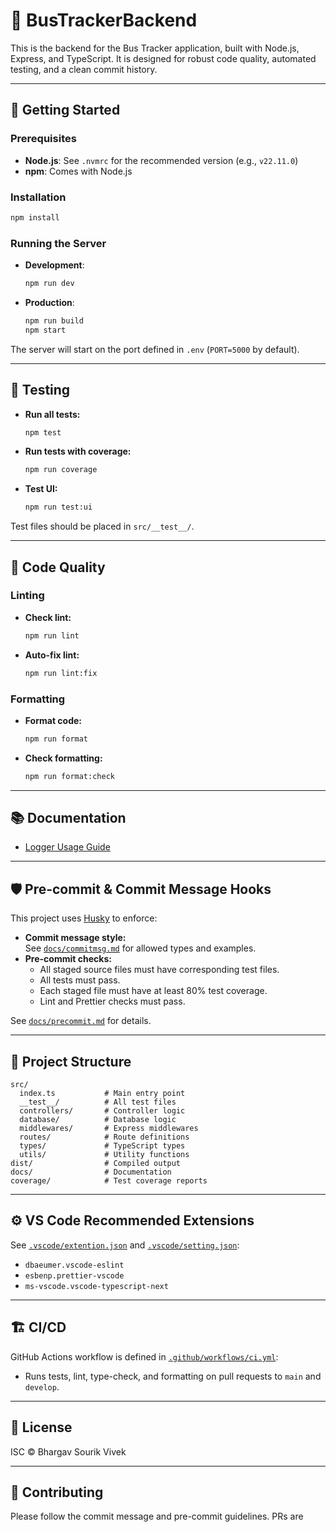 # 🚌 BusTrackerBackend

This is the backend for the Bus Tracker application, built with Node.js, Express, and TypeScript. It is designed for robust code quality, automated testing, and a clean commit history.

---

## 🚀 Getting Started

### Prerequisites

- **Node.js**: See `.nvmrc` for the recommended version (e.g., `v22.11.0`)
- **npm**: Comes with Node.js

### Installation

```sh
npm install
```

### Running the Server

- **Development**:
  ```sh
  npm run dev
  ```
- **Production**:
  ```sh
  npm run build
  npm start
  ```

The server will start on the port defined in `.env` (`PORT=5000` by default).

---

## 🧪 Testing

- **Run all tests:**
  ```sh
  npm test
  ```
- **Run tests with coverage:**
  ```sh
  npm run coverage
  ```
- **Test UI:**
  ```sh
  npm run test:ui
  ```

Test files should be placed in `src/__test__/`.

---

## 🧹 Code Quality

### Linting

- **Check lint:**
  ```sh
  npm run lint
  ```
- **Auto-fix lint:**
  ```sh
  npm run lint:fix
  ```

### Formatting

- **Format code:**
  ```sh
  npm run format
  ```
- **Check formatting:**
  ```sh
  npm run format:check
  ```

---

## 📚 Documentation

- [Logger Usage Guide](docs/logger.md)

---

## 🛡️ Pre-commit & Commit Message Hooks

This project uses [Husky](https://typicode.github.io/husky/) to enforce:

- **Commit message style:**  
  See [`docs/commitmsg.md`](docs/commitmsg.md) for allowed types and examples.
- **Pre-commit checks:**
  - All staged source files must have corresponding test files.
  - All tests must pass.
  - Each staged file must have at least 80% test coverage.
  - Lint and Prettier checks must pass.

See [`docs/precommit.md`](docs/precommit.md) for details.

---

## 📝 Project Structure

```
src/
  index.ts           # Main entry point
  __test__/          # All test files
  controllers/       # Controller logic
  database/          # Database logic
  middlewares/       # Express middlewares
  routes/            # Route definitions
  types/             # TypeScript types
  utils/             # Utility functions
dist/                # Compiled output
docs/                # Documentation
coverage/            # Test coverage reports
```

---

## ⚙️ VS Code Recommended Extensions

See [`.vscode/extention.json`](.vscode/extention.json) and [`.vscode/setting.json`](.vscode/setting.json):

- `dbaeumer.vscode-eslint`
- `esbenp.prettier-vscode`
- `ms-vscode.vscode-typescript-next`

---

## 🏗️ CI/CD

GitHub Actions workflow is defined in [`.github/workflows/ci.yml`](.github/workflows/ci.yml):

- Runs tests, lint, type-check, and formatting on pull requests to `main` and `develop`.

---

## 📄 License

ISC © Bhargav Sourik Vivek

---

## 🙏 Contributing

Please follow the commit message and pre-commit guidelines. PRs are
